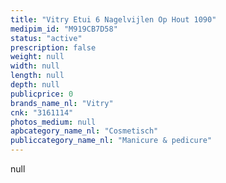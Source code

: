 ```yaml
---
title: "Vitry Etui 6 Nagelvijlen Op Hout 1090"
medipim_id: "M919CB7D58"
status: "active"
prescription: false
weight: null
width: null
length: null
depth: null
publicprice: 0
brands_name_nl: "Vitry"
cnk: "3161114"
photos_medium: null
apbcategory_name_nl: "Cosmetisch"
publiccategory_name_nl: "Manicure & pedicure"
---
```

null
